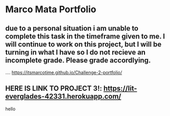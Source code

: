 # Marco Mata Portfolio

## due to a personal situation i am unable to complete this task in the timeframe given to me. I will continue to work on this project, but I will be turning in what I have so I do not recieve an incomplete grade. Please grade accordlying.

....   https://itsmarcotime.github.io/Challenge-2-portfolio/




## HERE IS LINK TO PROJECT 3!: https://lit-everglades-42331.herokuapp.com/
hello



